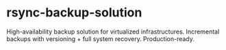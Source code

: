 # rsync-backup-solution
High-availability backup solution for virtualized infrastructures. Incremental backups with versioning + full system recovery. Production-ready.
